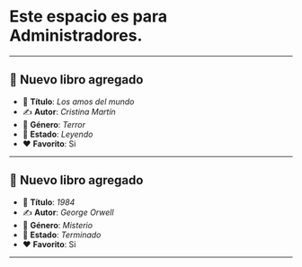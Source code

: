 # Este espacio es para Administradores.

--- 

## 📖 **Nuevo libro agregado**
- 🌟 **Título**: _Los amos del mundo_
- ✍️ **Autor**: _Cristina Martín_
- 🔖 **Género**: _Terror_
- 📌 **Estado**: _Leyendo_
- ❤️ **Favorito**: Si
---
## 📖 **Nuevo libro agregado**
- 🌟 **Título**: _1984_
- ✍️ **Autor**: _George Orwell_
- 🔖 **Género**: _Misterio_
- 📌 **Estado**: _Terminado_
- ❤️ **Favorito**: Si
---
